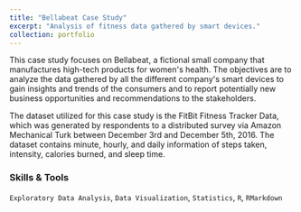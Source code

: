 ```yaml
---
title: "Bellabeat Case Study"
excerpt: "Analysis of fitness data gathered by smart devices."
collection: portfolio
---
```


This case study focuses on Bellabeat, a fictional small company that manufactures high-tech products for women's health. The objectives are to analyze the data gathered by all the different company's smart devices to gain insights and trends of the consumers and to report potentially new business opportunities and recommendations to the stakeholders.

The dataset utilized for this case study is the FitBit Fitness Tracker Data, which was generated by respondents to a distributed survey via Amazon Mechanical Turk between December 3rd and December 5th, 2016. The dataset contains minute, hourly, and daily information of steps taken, intensity, calories burned, and sleep time.

### Skills & Tools

`Exploratory Data Analysis`, `Data Visualization`, `Statistics`, `R`, `RMarkdown`